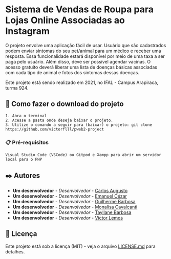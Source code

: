 # Sistema de Vendas de Roupa para Lojas Online Associadas ao Instagram

O projeto envolve uma aplicação fácil de usar. Usuário que são cadastrados podem enviar sintomas do seu pet/animal para um médico e receber uma resposta. Essa funcionalidade estará disponível por meio de uma taxa a ser paga pelo usuário. Além disso, deve ser possível agendar vacinas. O acesso gratuito deverá liberar uma lista de doenças básicas associadas com cada tipo de animal e fotos dos sintomas dessas doenças.

Este projeto está sendo realizado em 2021, no IFAL - Campus Arapiraca, turma 924.

## 🚀 Como fazer o download do projeto

```
1. Abra o terminal
2. Acesse a pasta onde deseja baixar o projeto.
3. Utilize o comando a seguir para (baixar) o projeto: git clone https://github.com/victorflll/pweb2-project
```

### 📋 Pré-requisitos

```
Visual Studio Code (VSCode) ou Gitpod e Xampp para abrir um servidor local para o PHP
```

## ✒️ Autores

* **Um desenvolvedor** - *Desenvolvedor* - [Carlos Augusto](https://github.com/nxbre)
* **Um desenvolvedor** - *Desenvolvedor* - [Emanuel Cézar](https://github.com/EmanuelCezardm)
* **Um desenvolvedor** - *Desenvolvedor* - [Guilherme Barbosa](https://github.com/Guylhermee)
* **Um desenvolvedor** - *Desenvolvedor* - [Monalisa Cavalcanti](https://github.com/monalisa36)
* **Um desenvolvedor** - *Desenvolvedor* - [Tayllane Barbosa](https://github.com/tayllane)
* **Um desenvolvedor** - *Desenvolvedor* - [Victor Lemos](https://github.com/victorflll)

## 📄 Licença

Este projeto está sob a licença (MIT) - veja o arquivo [LICENSE.md](https://github.com/victorflll/pweb2-project/blob/master/LICENSE) para detalhes.
